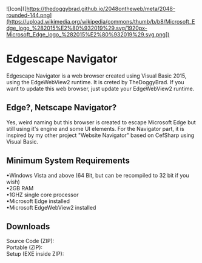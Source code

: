 ![Icon]([https://thedoggybrad.github.io/2048ontheweb/meta/2048-rounded-144.png](https://upload.wikimedia.org/wikipedia/commons/thumb/b/b8/Microsoft_Edge_logo_%282015%E2%80%932019%29.svg/1920px-Microsoft_Edge_logo_%282015%E2%80%932019%29.svg.png])

# Edgescape Navigator
Edgescape Navigator is a web browser created using Visual Basic 2015, using the EdgeWebView2 runtime. It is creted by TheDoggyBrad. If you want to update this web browser, just update your EdgeWebView2 runtime.

## Edge?, Netscape Navigator?
Yes, weird naming but this browser is created to escape Microsoft Edge but still using it's engine and some UI elements. For the Navigator part, it is inspired by my other project "Website Navigator" based on CefSharp using Visual Basic.

## Minimum System Requirements
•Windows Vista and above (64 Bit, but can be recompiled to 32 bit if you wish)
<br>
•2GB RAM
<br>
•1GHZ single core processor
<br>
•Microsoft Edge installed
<br>
•Microsoft EdgeWebView2 installed

## Downloads
Source Code (ZIP): 
<br>
Portable (ZIP): 
<br>
Setup (EXE inside ZIP): 
